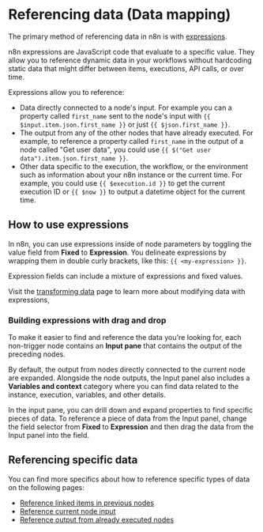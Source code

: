 <!-- vale off -->
# Referencing data (Data mapping)

The primary method of referencing data in n8n is with [expressions](/glossary.md#expression-n8n).

n8n expressions are JavaScript code that evaluate to a specific value. They allow you to reference dynamic data in your workflows without hardcoding static data that might differ between items, executions, API calls, or over time.

Expressions allow you to reference:

* Data directly connected to a node's input. For example you can a property called `first_name` sent to the node's input with `{{ $input.item.json.first_name }}` or just `{{ $json.first_name }}`.
* The output from any of the other nodes that have already executed. For example, to reference a property called `first_name` in the output of a node called "Get user data", you could use `{{ $("Get user data").item.json.first_name }}`.
* Other data specific to the execution, the workflow, or the environment such as information about your n8n instance or the current time. For example, you could use `{{ $execution.id }}` to get the current execution ID or `{{ $now }}` to output a datetime object for the current time.

## How to use expressions

In n8n, you can use expressions inside of node parameters by toggling the value field from **Fixed** to **Expression**. You delineate expressions by wrapping them in double curly brackets, like this: `{{ <my-expression> }}`.

Expression fields can include a mixture of expressions and fixed values.

Visit the [transforming data](/new-data/transforming-data.md#expressions) page to learn more about modifying data with expressions, 

### Building expressions with drag and drop

To make it easier to find and reference the data you're looking for, each non-trigger node contains an **Input pane** that contains the output of the preceding nodes.

By default, the output from nodes directly connected to the current node are expanded. Alongside the node outputs, the Input panel also includes a **Variables and context** category where you can find data related to the instance, execution, variables, and other details.

In the input pane, you can drill down and expand properties to find specific pieces of data. To reference a piece of data from the Input panel, change the field selector from **Fixed** to **Expression** and then drag the data from the Input panel into the field.

## Referencing specific data

You can find more specifics about how to reference specific types of data on the following pages:

* [Reference linked items in previous nodes](/new-data/referencing-data/itemmatching.md)
* [Reference current node input](/new-data/referencing-data/current-node-input.md)
* [Reference output from already executed nodes](/new-data/referencing-data/output-other-nodes.md)

<!--







## Referencing specific data with expressions

This section contains some of the most common and useful expressions for referencing node data in your workflows. For a more complete reference, consult the reference pages for [current node input](/new-data/referencing-data/current-node-input.md) and [output of other nodes](/new-data/referencing-data/output-other-nodes.md).

### Reference items from the previous node

The most common pattern is to reference items from the previous node. You can access all of the previous node's items with the `$input` object. It contains the following properties and accessor methods:

* `$input.item`: The item in the input that matches item currently being processed.
* `$input.item.json`: The properties of the item in the input that matches item currently being processed.
* `$input.first()`: The first item out of the list of input items. Note that this accesses the same input item (the first) each time as the node iterates through its items. So if the current node is processing 5 items, this will access the same input item (the first) 5 times.
* `$input.last()`: The last item out of the list of input items. The same note mentioned above applies here as well.
* `$input.all()`: Returns the array of the node's input items. You drill down to access individual input items by index (0 for the first item, 1 for the second, etc.).
* `$input.params`: Access the parameters of the previous node. You can use this to find information about the operation performed, limits imposed, and more.

Because of its frequent use, the `$json` object is also available as an alias for `$input.item.json`.

### Reference items from earlier nodes

To access items from nodes earlier in the execution chain, use the `$("<name_of_node>")` syntax. You can use this to access the items from any nodes that have been executed before the current node.

The `$("<name_of_node>")` syntax works exactly the same as the `$input` object, so you can access the same child objects (like `.item.json`) and call the same methods (like `.all()`, `.first()`, and `last()`).

You can use `$("<name_of_node>").isExecuted` to see if an earlier node was run during the current execution. This is often useful when using branching workflows.

## Reference data when the link between items is broken

n8n builds a graph of which input items were used produced each item as it executes your workflow. It follows this chain back to previous nodes to establish the item's ancestors for each node.

If item linking data is missing or ambiguous for any node, however, you may need to add the explicit links between items. This most often occurs when data transformations add new items or split existing items in a way that's difficult to trace automatically.

To learn more about how wor, check out the material in item linking section:

* [Item linking concepts](/new-data/item-linking/concepts.md)
* [Linking items in the Code node](/new-data/item-linking/item-linkng-code-node.md)
* [Item linking errors](/new-data/item-linking/item-linking-errors.md)

To reference the

* [How to reference previous node items with `.item` and `.itemMatching()`](/new-data/referencing-data/itemmatching.md)

-->
